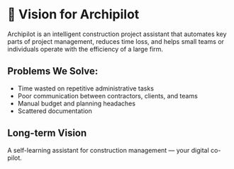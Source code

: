 # 🧠 Vision for Archipilot

Archipilot is an intelligent construction project assistant that automates key parts of project management, reduces time loss, and helps small teams or individuals operate with the efficiency of a large firm.

## Problems We Solve:
- Time wasted on repetitive administrative tasks
- Poor communication between contractors, clients, and teams
- Manual budget and planning headaches
- Scattered documentation

## Long-term Vision
A self-learning assistant for construction management — your digital co-pilot.
